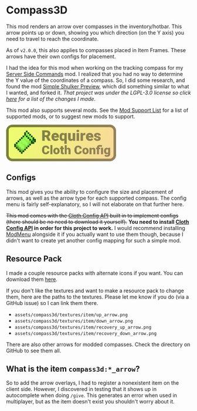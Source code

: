 # Compass3D

This mod renders an arrow over compasses in the inventory/hotbar. This arrow points up or down, showing you which direction (on the Y axis) you need to travel to reach the coordinate.

As of `v2.0.0`, this also applies to compasses placed in Item Frames. These arrows have their own configs for placement.

I had the idea for this mod when working on the tracking compass for my [Server Side Commands](https://modrinth.com/mod/server-side-commands) mod.
I realized that you had no way to determine the Y value of the coordinates of a compass.
So, I did some research, and found the mod [Simple Shulker Preview](https://github.com/BVengo/simple-shulker-preview), which did something similar to what I wanted, and forked it. *That project was under the LGPL-3.0 license so click [here](https://github.com/AdamRaichu/Compass3D/blob/main/LGPL_CHANGES.md) for a list of the changes I made*.

This mod also supports several mods. See the [Mod Support List](https://github.com/AdamRaichu/Compass3D/issues/2) for a list of supported mods, or to suggest new mods to support.

<img src="https://raw.githubusercontent.com/Jab125/Jab125/main/imgs/requiredClothConfig.png" width="300" height="100">

## Configs

This mod gives you the ability to configure the size and placement of arrows, as well as the arrow type for each supported compass. The config menu is fairly self-explanatory, so I will not elaborate on that further here.

~~This mod comes with the [Cloth Config API](https://www.curseforge.com/minecraft/mc-mods/cloth-config) built in to
implement configs (there should be no need to download it yourself).~~ **You need to install [Cloth Config API](https://www.curseforge.com/minecraft/mc-mods/cloth-config) in order for this project to work.** I would recommend installing [ModMenu](https://www.curseforge.com/minecraft/mc-mods/modmenu) alongside it if you actually want to use them though, because I didn't want to create yet another config mapping for such a simple mod.

## Resource Pack

I made a couple resource packs with alternate icons if you want. You can download them [here][alternate-icons].

If you don't like the textures and want to make a resource pack to change them, here are the paths to the textures.
Please let me know if you do (via a GitHub issue) so I can link them there.

- `assets/compass3d/textures/item/up_arrow.png`
- `assets/compass3d/textures/item/down_arrow.png`
- `assets/compass3d/textures/item/recovery_up_arrow.png`
- `assets/compass3d/textures/item/recovery_down_arrow.png`

There are also other arrows for modded compasses. Check the directory on GitHub to see them all.

## What is the item `compass3d:*_arrow`?

So to add the arrow overlays, I had to register a nonexistent item on the client side.
However, I discovered in testing that it shows up in autocomplete when doing `/give`.
This generates an error when used in multiplayer, but as the item doesn't exist you shouldn't worry about it.

[alternate-icons]: https://modrinth.com/resourcepack/compass3d-alternate-icons

